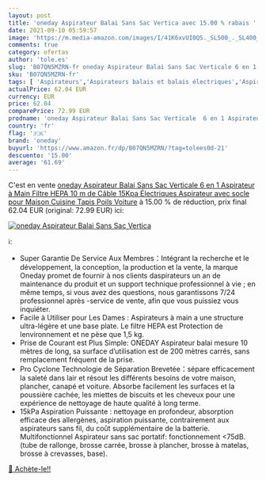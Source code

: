 ```yaml
---
layout: post
title: 'oneday Aspirateur Balai Sans Sac Vertica avec 15.00 % rabais '
date: 2021-09-10 05:59:57
image: 'https://m.media-amazon.com/images/I/41K6xvUI0QS._SL500_._SL400_.jpg'
comments: true
category: ofertas
author: 'tole.es'
slug: 'B07QN5MZRN-fr oneday Aspirateur Balai Sans Sac Verticale 6 en 1...'
sku: 'B07QN5MZRN-fr'
tags: [ 'Aspirateurs','Aspirateurs balais et balais électriques','Aspirateurs, entretien des sols et nettoyeurs de vitres','Cuisine et Maison','oneday', ]
actualPrice: 62.04 EUR
currency: EUR
price: 62.04
comparePrice: 72.99 EUR
prodname: 'oneday Aspirateur Balai Sans Sac Verticale  6 en 1 Aspirateur à Main Filtre HEPA 10 m de Câble 15Kpa Électriques Aspirateur avec socle pour Maison  Cuisine  Tapis  Poils  Voiture'
country: 'fr'
flag: '🇫🇷'
brand: 'oneday'
buyurl: 'https://www.amazon.fr/dp/B07QN5MZRN/?tag=tolees0d-21'
descuento: '15.00'
average: '61.69'
---
```


C'est en vente [oneday Aspirateur Balai Sans Sac Verticale  6 en 1 Aspirateur à Main Filtre HEPA 10 m de Câble 15Kpa Électriques Aspirateur avec socle pour Maison  Cuisine  Tapis  Poils  Voiture](https://www.amazon.fr/dp/B07QN5MZRN/?tag=tolees0d-21)  à  15.00 % de réduction, prix final  62.04 EUR (original: 72.99 EUR) ici:

[![oneday Aspirateur Balai Sans Sac Vertica](https://m.media-amazon.com/images/I/41K6xvUI0QS._SL500_._SL400_.jpg)](https://www.amazon.fr/dp/B07QN5MZRN/?tag=tolees0d-21)

ℹ️:

- Super Garantie De Service Aux Membres：Intégrant la recherche et le développement, la conception, la production et la vente, la marque Oneday promet de fournir à nos clients daspirateurs un an de maintenance du produit et un support technique professionnel à vie ; en même temps, si vous avez des questions, nous garantissons 7/24 professionnel après -service de vente, afin que vous puissiez vous inquiéter.
- Facile à Utiliser pour Les Dames : Aspirateurs à main a une structure ultra-légère et une base plate. Le filtre HEPA est Protection de lenvironnement et ne pèse que 1,5 kg.
- Prise de Courant est Plus Simple: ONEDAY Aspirateur balai mesure 10 mètres de long, sa surface d’utilisation est de 200 mètres carrés, sans remplacement fréquent de la prise.
- Pro Cyclone Technologie de Séparation Brevetée：sépare efficacement la saleté dans lair et résout les différents besoins de votre maison, plancher, canapé et voiture. Absorbe facilement les surfaces et la poussière cachée, les miettes de biscuits et les cheveux pour une expérience de nettoyage de haute qualité à long terme.
- 15kPa Aspiration Puissante : nettoyage en profondeur, absorption efficace des allergènes, aspiration puissante, contrairement aux aspirateurs sans fil, du coût supplémentaire de la batterie. Multifonctionnel Aspirateur sans sac portatif: fonctionnement <75dB. (tube de rallonge, brosse carrée, brosse à plancher, brosse à matelas, brosse à crevasses, base).

[🛒 Achète-le!!](https://www.amazon.fr/dp/B07QN5MZRN/?tag=tolees0d-21)
